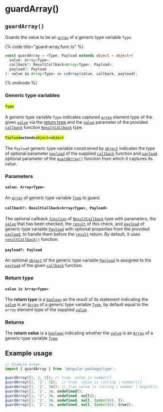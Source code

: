 # guardArray()

## `guardArray()`

Guards the value to be an [`array`](https://developer.mozilla.org/en-US/docs/Web/JavaScript/Reference/Global\_Objects/Array) of a generic type variable `Type`.

{% code title="guard-array.func.ts" %}
```typescript
const guardArray = <Type, Payload extends object = object>(
  value: Array<Type>,
  callback?: ResultCallback<Array<Type>, Payload>,
  payload?: Payload
): value is Array<Type> => isArray(value, callback, payload);
```
{% endcode %}

### Generic type variables

#### <mark style="color:green;">**`Type`**</mark>

A generic type variable `Type` indicates captured [`array`](https://www.typescriptlang.org/docs/handbook/basic-types.html#array) element type of the given [`value`](guardarray.md#value-array-less-than-type-greater-than) via the [return type](guardarray.md#return-type) and the [`value`](../types/resultcallback.md#value-value) parameter of the provided [`callback`](guardarray.md#callback-resultcallback-less-than-array-less-than-type-greater-than-payload-greater-than) function [`ResultCallback`](../types/resultcallback.md) type.

#### <mark style="color:green;">**`Payload`**</mark>**`extends`**<mark style="color:green;">**`object`**</mark>**`=`**<mark style="color:green;">**`object`**</mark>

The `Payload` generic type variable constrained by [`object`](https://www.typescriptlang.org/docs/handbook/basic-types.html#object) indicates the type of optional parameter [`payload`](../types/resultcallback.md#payload-payload) of the supplied [`callback`](guardarray.md#callback-resultcallback-less-than-array-less-than-type-greater-than-payload-greater-than) function and [`payload`](guardarray.md#payload-payload) optional parameter of the [`guardArray()`](guardarray.md#guardarray) function from which it captures its value.

### Parameters

#### `value: Array<Type>`

An [`array`](https://developer.mozilla.org/en-US/docs/Web/JavaScript/Reference/Global\_Objects/Array) of generic type variable [`Type`](guardarray.md#type-any) to guard.

#### `callback?: ResultCallback<Array<Type>, Payload>`

The optional callback [`function`](https://developer.mozilla.org/en-US/docs/Web/JavaScript/Guide/Functions) of [`ResultCallback`](../types/resultcallback.md) type with parameters, the [`value`](guardarray.md#value-array-less-than-type-greater-than) that has been checked, the [`result`](../types/resultcallback.md#result-boolean) of this check, and [`payload`](../types/resultcallback.md#payload-payload) of generic type variable [`Payload`](guardarray.md#payloadextendsobject-object) with optional properties from the provided [`payload`](guardarray.md#payload-payload), to handle them before the [`result`](../types/resultcallback.md#result-boolean) return. By default, it uses [`resultCallback()`](../helper/resultcallback.md) function.

#### `payload?: Payload`

An optional [`object`](https://developer.mozilla.org/en-US/docs/Web/JavaScript/Reference/Global\_Objects/Object) of the generic type variable [`Payload`](guardarray.md#payloadextendsobject-object) is assigned to the [`payload`](../types/resultcallback.md#payload-payload) of the given [`callback`](guardarray.md#callback-resultcallback-less-than-array-less-than-type-greater-than-payload-greater-than) function.

### Return type

#### `value is Array<Type>`

The **return type** is a [`boolean`](https://www.typescriptlang.org/docs/handbook/basic-types.html#boolean) as the result of its statement indicating the [`value`](guardarray.md#value-array-less-than-type-greater-than) is an [`Array`](https://www.typescriptlang.org/docs/handbook/basic-types.html#array) of a generic type variable [`Type`](guardarray.md#type), by default equal to the `array` element type of the supplied [`value`](guardarray.md#value-array-less-than-type-greater-than).

### Returns

The **return value** is a [`boolean`](https://developer.mozilla.org/en-US/docs/Web/JavaScript/Reference/Global\_Objects/Boolean) indicating whether the [`value`](guardarray.md#value-array-less-than-type-greater-than) is an [`Array`](https://developer.mozilla.org/en-US/docs/Web/JavaScript/Reference/Global\_Objects/Array) of a generic type variable [`Type`](guardarray.md#type-any).

## Example usage

```typescript
// Example usage.
import { guardArray } from '@angular-package/type';

guardArray([1, 2, 3]); // true. value is number[]
guardArray([1, '2', 3]);  // true. value is (string | number)[]
guardArray([1, '2', 3n]); // true value is (string | number | bigint)[]
guardArray([1, '2', 3n, undefined]);
guardArray([1, '2', 3n, undefined, null]);
guardArray([1, '2', 3n, undefined, null, Symbol(6), ]);
guardArray([1, '2', 3n, undefined, null, Symbol(6), true]);
```

